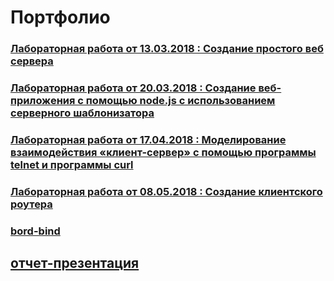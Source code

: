 # Портфолио
### [Лабораторная работа от 13.03.2018 : Создание простого веб сервера](https://github.com/arinasaf11/portfolio/tree/master/130318)
### [Лабораторная работа от 20.03.2018 : Создание веб-приложения с помощью node.js с использованием серверного шаблонизатора](https://github.com/arinasaf11/portfolio/tree/master/200318)
### [Лабораторная работа от 17.04.2018 : Моделирование взаимодействия «клиент-сервер» с помощью программы telnet и программы curl](https://github.com/arinasaf11/portfolio/tree/master/170418)
###  [Лабораторная работа от 08.05.2018 : Создание	клиентского	роутера](https://github.com/arinasaf11/portfolio/tree/master/080518)
### [bord-bind]()
## [отчет-презентация](https://slides.com/arinasaf11/deck-2/)
